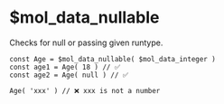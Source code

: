 # $mol_data_nullable

Checks for null or passing given runtype.

	const Age = $mol_data_nullable( $mol_data_integer )
	const age1 = Age( 18 ) // ✅
	const age2 = Age( null ) // ✅
	
	Age( 'xxx' ) // ❌ xxx is not a number
